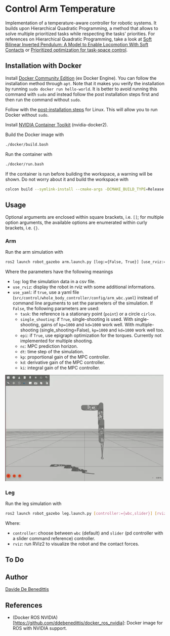 # Control Arm Temperature

Implementation of a temperature-aware controller for robotic systems.
It builds upon Hierarchical Quadratic Programming, a method that allows to solve multiple prioritized tasks while respecting the tasks' priorities.
For references on Hierarchical Quadratic Programming, take a look at [Soft Bilinear Inverted Pendulum: A Model to Enable Locomotion With Soft Contacts](https://ieeexplore.ieee.org/document/10777856) or [Prioritized optimization for task-space control](https://ieeexplore.ieee.org/abstract/document/5354341).

## Installation with Docker

Install [Docker Community Edition](https://docs.docker.com/engine/install/ubuntu/) (ex Docker Engine).
You can follow the installation method through `apt`.
Note that it makes you verify the installation by running `sudo docker run hello-world`.
It is better to avoid running this command with `sudo` and instead follow the post installation steps first and then run the command without `sudo`.

Follow with the [post-installation steps](https://docs.docker.com/engine/install/linux-postinstall/) for Linux.
This will allow you to run Docker without `sudo`.

Install [NVIDIA Container Toolkit](https://docs.nvidia.com/datacenter/cloud-native/container-toolkit/install-guide.html#setting-up-nvidia-container-toolkit) (nvidia-docker2).

Build the Docker image with
```bash
./docker/build.bash
```

Run the container with
```bash
./docker/run.bash
```

If the container is run before building the workspace, a warning will be shown.
Do not worry about it and build the workspace with
```bash
colcon build --symlink-install --cmake-args -DCMAKE_BUILD_TYPE=Release -DCMAKE_EXPORT_COMPILE_COMMANDS=ON && source install/setup.bash
```

## Usage

Optional arguments are enclosed within square brackets, i.e. `[]`; for multiple option arguments, the available options are enumerated within curly brackets, i.e. `{}`.

### Arm

Run the arm simulation with
```bash
ros2 launch robot_gazebo arm.launch.py [log:={False, True}] [use_rviz:={False, True}] [use_yaml:={False, True}] [task:={point, circle}]
```
Where the parameters have the following meanings
- `log`: log the simulation data in a csv file.
- `use_rviz`: display the robot in rviz with some additional informations.
- `use_yaml`: if `true`, use a yaml file (`src/control/whole_body_controller/config/arm_wbc.yaml`) instead of command line arguments to set the parameters of the simulation. If `False`, the following parameters are used:
  - `task`: the reference is a stationary point (`point`) or a circle `cirlce`.
  - `single_shooting`: if `True`, single-shooting is used. With single-shooting, gains of `kp=1000` and `kd=1000` work well. With multiple-shooting (single_shooting=False), `kp=1000` and `kd=1000` work well too.
  - `epi`: if `True`, use epigraph optimization for the torques. Currently not implemented for multiple shooting.
  - `nc`: MPC prediction horizon.
  - `dt`: time step of the simulation.
  - `kp`: proportional gain of the MPC controller.
  - `kd`: derivative gain of the MPC controller.
  - `ki`: integral gain of the MPC controller.

<img src="https://raw.githubusercontent.com/ddebenedittis/media/main/control_arm_temperature/arm.webp" width="500">

### Leg

Run the leg simulation with
```bash
ros2 launch robot_gazebo leg.launch.py [controller:={wbc,slider}] [rviz:={False,True}]
```
Where:
- `controller`: choose between `wbc` (default) and `slider` (pd controller with a slider command reference) controller.
- `rviz`: run RViz2 to visualize the robot and the contact forces.

## To Do


## Author

[Davide De Benedittis](https://github.com/ddebenedittis)

## References

- (Docker ROS NVIDIA)[https://github.com/ddebenedittis/docker_ros_nvidia]: Docker image for ROS with NVIDIA support.
